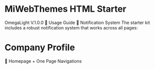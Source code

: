 # MiWebThemes HTML Starter
OmegaLight
V.1.0.0
🎯 Usage Guide
🔔 Notification System
The starter kit includes a robust notification system that works across all pages:
# Company Profile
📝 Homepage + One Page Navigations
